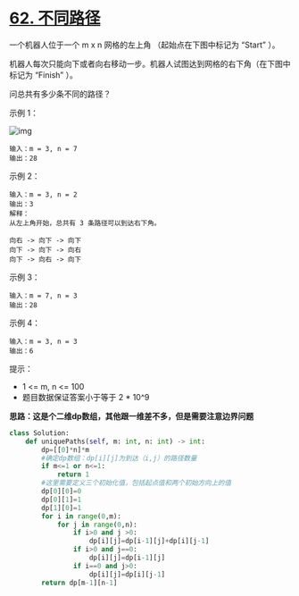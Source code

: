 # [62. 不同路径](https://leetcode.cn/problems/unique-paths/)

一个机器人位于一个 m x n 网格的左上角 （起始点在下图中标记为 “Start” ）。

机器人每次只能向下或者向右移动一步。机器人试图达到网格的右下角（在下图中标记为 “Finish” ）。

问总共有多少条不同的路径？

 

示例 1：

![img](https://assets.leetcode.com/uploads/2018/10/22/robot_maze.png)

```
输入：m = 3, n = 7
输出：28
```

示例 2：

```
输入：m = 3, n = 2
输出：3
解释：
从左上角开始，总共有 3 条路径可以到达右下角。

向右 -> 向下 -> 向下
向下 -> 向下 -> 向右
向下 -> 向右 -> 向下
```

示例 3：

```
输入：m = 7, n = 3
输出：28
```

示例 4：

```
输入：m = 3, n = 3
输出：6
```


提示：

- 1 <= m, n <= 100
- 题目数据保证答案小于等于 2 * 10^9



**思路：这是个二维dp数组，其他跟一维差不多，但是需要注意边界问题**

```python
class Solution:
    def uniquePaths(self, m: int, n: int) -> int:
        dp=[[0]*n]*m
        #确定dp数组：dp[i][j]为到达（i,j）的路径数量
        if m<=1 or n<=1:
            return 1
        #这里需要定义三个初始化值，包括起点值和两个初始方向上的值
        dp[0][0]=0
        dp[0][1]=1
        dp[1][0]=1
        for i in range(0,m):
            for j in range(0,n):
                if i>0 and j >0:
                    dp[i][j]=dp[i-1][j]+dp[i][j-1]
                if i>0 and j==0:
                    dp[i][j]=dp[i-1][j]
                if i==0 and j>0:
                    dp[i][j]=dp[i][j-1]
        return dp[m-1][n-1]
```

